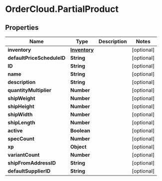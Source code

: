 # OrderCloud.PartialProduct

## Properties
Name | Type | Description | Notes
------------ | ------------- | ------------- | -------------
**inventory** | [**Inventory**](Inventory.md) |  | [optional] 
**defaultPriceScheduleID** | **String** |  | [optional] 
**ID** | **String** |  | [optional] 
**name** | **String** |  | [optional] 
**description** | **String** |  | [optional] 
**quantityMultiplier** | **Number** |  | [optional] 
**shipWeight** | **Number** |  | [optional] 
**shipHeight** | **Number** |  | [optional] 
**shipWidth** | **Number** |  | [optional] 
**shipLength** | **Number** |  | [optional] 
**active** | **Boolean** |  | [optional] 
**specCount** | **Number** |  | [optional] 
**xp** | **Object** |  | [optional] 
**variantCount** | **Number** |  | [optional] 
**shipFromAddressID** | **String** |  | [optional] 
**defaultSupplierID** | **String** |  | [optional] 


